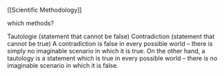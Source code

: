 [[Scientific Methodology]]

which methods?

Tautologie (statement that cannot be false)
Contradiction (statement that cannot be true)
A contradiction is false in every possible world – there is simply no imaginable scenario in which it is true. On the other hand, a tautology is a statement which is true in every possible world – there is no imaginable scenario in which it is false.

